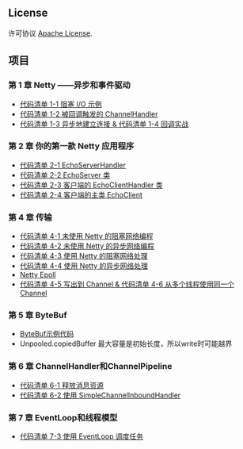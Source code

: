 ## License
许可协议 [Apache License][].

[Apache License]: http://www.apache.org/licenses/LICENSE-2.0

## 项目

### 第 1 章 Netty ——异步和事件驱动
* [代码清单 1-1 阻塞 I/O 示例](src/main/java/com/takeseem/demo/netty/chapter1/ServerSocketDemo.java)
* [代码清单 1-2 被回调触发的 ChannelHandler](src/main/java/com/takeseem/demo/netty/chapter1/ChannelHandler.java)
* [代码清单 1-3 异步地建立连接 & 代码清单 1-4 回调实战](src/main/java/com/takeseem/demo/netty/chapter1/ChannelFutureDemo.java)

### 第 2 章 你的第一款 Netty 应用程序
* [代码清单 2-1 EchoServerHandler](src/main/java/com/takeseem/demo/netty/chapter2/EchoServerHandler.java)
* [代码清单 2-2 EchoServer 类](src/main/java/com/takeseem/demo/netty/chapter2/EchoServer.java)
* [代码清单 2-3 客户端的 EchoClientHandler 类](src/main/java/com/takeseem/demo/netty/chapter2/EchoClientHandler.java)
* [代码清单 2-4 客户端的主类 EchoClient](src/main/java/com/takeseem/demo/netty/chapter2/EchoClient.java)

### 第 4 章 传输
* [代码清单 4-1 未使用 Netty 的阻塞网络编程](src/main/java/com/takeseem/demo/netty/chapter4/PlainOioServer.java)
* [代码清单 4-2 未使用 Netty 的异步网络编程](src/main/java/com/takeseem/demo/netty/chapter4/PlainNioServer.java)
* [代码清单 4-3 使用 Netty 的阻塞网络处理](src/main/java/com/takeseem/demo/netty/chapter4/NettyOioServer.java)
* [代码清单 4-4 使用 Netty 的异步网络处理](src/main/java/com/takeseem/demo/netty/chapter4/NettyNioServer.java)
* [Netty Epoll](src/main/java/com/takeseem/demo/netty/chapter4/NettyEpollServer.java)
* [代码清单 4-5 写出到 Channel & 代码清单 4-6 从多个线程使用同一个 Channel](src/main/java/com/takeseem/demo/netty/chapter4/ChannelWriterServer.java)

### 第 5 章 ByteBuf
* [ByteBuf示例代码](src/main/java/com/takeseem/demo/netty/chapter5/ByteBufDemo.java)
 * Unpooled.copiedBuffer 最大容量是初始长度，所以write时可能越界
 
### 第 6 章 ChannelHandler和ChannelPipeline
* [代码清单 6-1 释放消息资源](src/main/java/com/takeseem/demo/netty/chapter6/DiscardHandler.java)
* [代码清单 6-2 使用 SimpleChannelInboundHandler](src/main/java/com/takeseem/demo/netty/chapter6/SimpleDiscardHandler.java)

### 第 7 章 EventLoop和线程模型
* [代码清单 7-3 使用 EventLoop 调度任务](src/main/java/com/takeseem/demo/netty/chapter7/EventLoopDemo.java)
